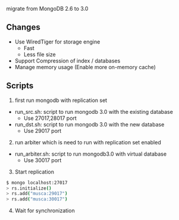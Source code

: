migrate from MongoDB 2.6 to 3.0

## Changes

- Use WiredTiger for storage engine
  - Fast
  - Less file size
- Support Compression of index / databases
- Manage memory usage (Enable more on-memory cache)

## Scripts

1. first run mongodb with replication set

  - run_src.sh: script to run mongodb 3.0 with the existing database
    - Use 27017,28017 port
  - run_dst.sh: script to run mongodb 3.0 with the new database
    - Use 29017 port

2. run arbiter which is need to run with replication set enabled

  - run_arbiter.sh: script to run mongodb3.0 with virtual database
    - Use 30017 port

3. Start replication

  ```bash
  $ mongo localhost:27017
  > rs.initialize()
  > rs.add("musca:29017")
  > rs.add("musca:30017")
  ```

4. Wait for synchronization
